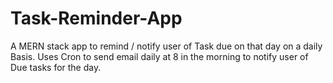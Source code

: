 # Task-Reminder-App
A MERN stack app to remind / notify user of Task due on that day on a daily Basis.
Uses Cron to send email daily at 8 in the morning to notify user of Due tasks for the day.
